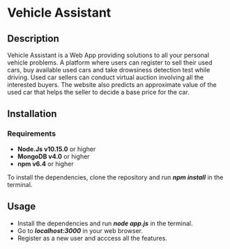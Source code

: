 # Vehicle Assistant

## Description

Vehicle Assistant is a Web App providing solutions to all your personal vehicle problems. A platform where users can register to sell their used cars, buy available used cars and take drowsiness detection test while driving. Used car sellers can conduct virtual auction involving all the interested buyers. The website also predicts an approximate value of the used car that helps the seller to decide a base price for the car.

## Installation

### Requirements

* **Node.Js v10.15.0** or higher
* **MongoDB v4.0** or higher
* **npm v6.4** or higher

To install the dependencies, clone the repository and run _**npm install**_ in the terminal.

## Usage

* Install the dependencies and run _**node app.js**_ in the terminal.
* Go to _**localhost:3000**_ in your web browser.
* Register as a new user and acccess all the features.
